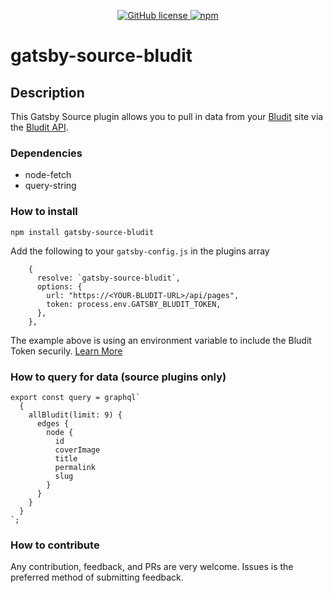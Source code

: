 <p align="center">
  <a href="https://github.com/mhancoc7/gatsby-source-bludit/blob/main/LICENSE">
  	<img alt="GitHub license" src="https://img.shields.io/github/license/mhancoc7/gatsby-source-bludit">
  </a>

  <a href="https://www.npmjs.com/package/gatsby-source-bludit">
    <img alt="npm" src="https://img.shields.io/npm/v/gatsby-source-bludit">
  </a>
</p>

# gatsby-source-bludit

## Description

This Gatsby Source plugin allows you to pull in data from your [Bludit](https://bludit.com) site via the [Bludit API](https://docs.bludit.com/en/api/introduction). 

### Dependencies

- node-fetch
- query-string

### How to install

```
npm install gatsby-source-bludit
```

Add the following to your `gatsby-config.js` in the plugins array

```
    {
      resolve: `gatsby-source-bludit`,
      options: {
        url: "https://<YOUR-BLUDIT-URL>/api/pages",
        token: process.env.GATSBY_BLUDIT_TOKEN,
      },
    },
```

The example above is using an environment variable to include the Bludit Token securily. [Learn More](https://www.gatsbyjs.com/docs/how-to/local-development/environment-variables/)

### How to query for data (source plugins only)

```
export const query = graphql`
  {
    allBludit(limit: 9) {
      edges {
        node {
          id
          coverImage
          title
          permalink
          slug
        }
      }
    }
  }
`;
```

### How to contribute

Any contribution, feedback, and PRs are very welcome. Issues is the preferred method of submitting feedback.
